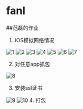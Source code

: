 # fanl
##范磊的作业
1. iOS模拟网络情况

![1](https://raw.githubusercontent.com/Test-Seven/fanl/master/images/thumb_IMG_0447_1024.jpg)
![2](https://raw.githubusercontent.com/Test-Seven/fanl/master/images/thumb_IMG_0448_1024.jpg)
![3](https://raw.githubusercontent.com/Test-Seven/fanl/master/images/thumb_IMG_0449_1024.jpg)
![4](https://raw.githubusercontent.com/Test-Seven/fanl/master/images/thumb_IMG_0450_1024.jpg)
![5](https://raw.githubusercontent.com/Test-Seven/fanl/master/images/thumb_IMG_0451_1024.jpg)
![6](https://raw.githubusercontent.com/Test-Seven/fanl/master/images/thumb_IMG_0452_1024.jpg)
![7](https://raw.githubusercontent.com/Test-Seven/fanl/master/images/thumb_IMG_0453_1024.jpg)

2. 对任意app抓包

![8](https://raw.githubusercontent.com/Test-Seven/fanl/master/images/抓包-jd-test.tiff)

3. 安装ssl证书

![9](https://raw.githubusercontent.com/Test-Seven/fanl/master/images/charles-ssl-crt.tiff)
![10](https://raw.githubusercontent.com/Test-Seven/fanl/master/images/JD-ssl.tiff)
4. 打包

